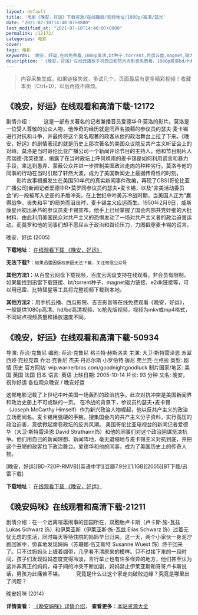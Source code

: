 ```yaml
---
layout: default
title: '电影《晚安，好运》下载资源/在线播放/视频地址/1080p/高清/蓝光'
date: "2021-07-10T14:40:07+0800"
last_modified_at: "2021-07-10T14:40:07+0800"
permalink: /12172/
categories: 电影
cover:
tags: 电影
keywords: '晚安，好运,在线免费看,1080p高清,bt种子,torrent,百度云盘,magnet,磁力链,迅雷下载资源'
description: '《晚安，好运》在线云播放手机西瓜影院吉吉影音免费看，1080p高清bd/hd未删减完整版和tc抢先枪版，mkv/mp4格式，附带bt/torrent种子、magnet/磁力链、百度云盘、网盘资源迅雷下载链接'
---
```


>内容采集生成，如果链接失效，多试几个，页面最后有更多精彩视频！收藏本页（Ctrl+D)，以后再找不麻烦。


## 《晚安，好运》在线观看和高清下载-12172

剧情介绍： 　　这是一部有关著名的记者兼播音员爱德华·R·莫洛的影片。莫洛是一位受人尊敬的公众人物，他传奇的经历就是同声名狼藉的参议员约瑟夫·麦卡锡进行对抗和斗争，并最终将这个臭名昭著的政客从他的政治舞台上拉了下来。《晚安，好运》的剧情表现的就是历史上那次著名的美国众议院反共产主义听证会上的对峙。莫洛是当时哥伦比亚广播公司一个新闻评论节目的主持人，他和节目制片人弗瑞德·弗莱德里，揭露了在当时政坛上呼风唤雨的麦卡锡是如何利用谎言和暴力手段，来达到愚弄、蒙蔽公众并进一步控制美国政治走向的种种劣行。莫洛与他的同事的行动在当时引起了轩然大波，成为了美国新闻史上最据传奇性的时刻。 　　影片故事根据发生在美国50年代的真实新闻事件改编，再现了CBS(哥伦比亚广播公司)新闻记者爱德华R•莫罗同参议员约瑟夫•麦卡锡，以及“非美活动委员会”的一段被写入史册的矛盾冲突。在上世纪中叶美苏冷战时期，当美国人正为“赢得战争、丧失和平”的局势而沮丧时，麦卡锡主义应运而生。1950年2月9日，威斯康星州初出茅芦的参议员麦卡锡宣布，他手上已经掌握了国会内部共党奸细的大批材料，由此利用美国民众对共产主义的恐惧发动了一场对共产主义者的政治迫害运动。而莫罗和他的同事们却不愿屈从于政治和舆论压力，力图戳穿麦卡锡的谎言。


晚安，好运 (2005)

**下载地址**： [在线观看下载 《晚安，好运》](https://www.btbtdy.me/btdy/dy7178.html) 


**无法下载?**：`如果迅雷因版权原因无法下载，关注微信公众号 `

**其他方法1**：从百度云网盘下载视频，百度云网盘支持在线观看，非会员有限制，如果能找到迅雷下载链接、bt/torrent种子、magnet磁力链接、e2dk链接等，可以用迅雷、比特彗星等工具将完整视频下载到本地。

**其他方法2**：用手机云播、西瓜影院、吉吉影音等在线免费观看《晚安，好运》，一般提供1080p高清、hd/bd高清视频、tc抢先版视频，视频为mkv或mp4格式，不同站点视频质量和播放速度不同。


## 《晚安，好运》在线观看和高清下载-50934

导演: 乔治·克鲁尼 编剧: 乔治·克鲁尼 格兰特·赫斯洛夫 主演: 大卫·斯特雷泽恩 派翠西娅·克拉克森 乔治·克鲁尼 杰夫·丹尼尔斯 小罗伯特·唐尼 弗兰克·兰格拉 类型: 剧情 历史 官方网站: wip.warnerbros.com/goodnightgoodluck 制片国家/地区: 美国 英国 法国 日本 语言: 英语 上映日期: 2005-10-14 片长: 93 分钟 又名: 晚安，祝你好运 各位观众晚安 / 晚安好运

这部电影记载了上世纪中叶美国一场轰烈的政治抗争，此次对抗冲突是美国新闻界和政治史册上不可或缺的一页。 在冷战的背景下，参议员约瑟夫•麦卡锡（Joseph McCarthy Himself）作为新兴政治人物崛起，他以反共产主义的政治立场而闻名。麦卡锡用强硬的手腕，搜集国会内的共产主义分子资料，实行高压的政治迫害，意欲掀起席卷政坛的反共风潮。 美国哥伦比亚电视台的新闻记者爱德华（大卫·斯特雷泽恩 David Strathairn饰）和他的同事们对这个政治阴谋坚决抗争。他们用自己的新闻理想、新闻阵地，毫无退缩地与麦卡锡主义对抗到底，并把这个丑陋的政客拉下政治舞台。爱德华和他的同事，成为了美国历史上的传奇人物。


[晚安，好运][BD-720P-RMVB][英语中字][豆瓣7.9分][1.1GB][2005][BT下载/迅雷下载]

**下载地址**： [在线观看下载 《晚安，好运》](https://www.btdx8.com/torrent/good_night_and_good_luck_2005.html) 


## 《晚安妈咪》在线观看和高清下载-21211

剧情介绍：在一个远离喧嚣闹事的田园所在，双胞胎卢卡斯（卢卡斯·施-瓦兹 Lukas Schwarz 饰）和伊莱亚斯（伊莱亚斯·施-瓦兹 Elias Schwarz 饰）过着无忧无虑的生活，同时每天等待住院的妈妈早日归来。这一天，两个小家伙一身泥泞跑回家中，惊喜地发现妈妈（苏珊娜·伍艾斯特 Susanne Wuest 饰）终于回来了。只不过妈妈头上缠着绷带，几乎看不清原来的模样。只不过接下来的一段时间，孩子们发现妈妈态度变得冷淡，言行举止也有许多怪异的地方，他们甚至认为这并非真正的妈妈。母子间的冲突不断加剧，妈妈禁止伊莱亚斯和哥哥卢卡斯说话，男孩为此痛苦不堪。  　　究竟是什么让这个家走向破败边缘？究竟是哪里出了问题？


晚安妈咪 (2014)

**详情查看**： [《晚安妈咪》详情介绍](/movie/21211/)， **查看更多**：[本站资源大全](/movie/t/all/)

